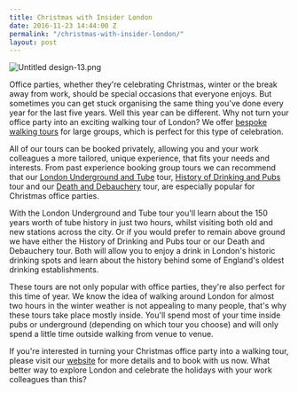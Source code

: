 ```yaml
---
title: Christmas with Insider London
date: 2016-11-23 14:44:00 Z
permalink: "/christmas-with-insider-london/"
layout: post
---
```


![Untitled design-13.png](/uploads/Untitled%20design-13.png)

Office parties, whether they're celebrating Christmas, winter or the break away from work, should be special occasions that everyone enjoys. But sometimes you can get stuck organising the same thing you've done every year for the last five years. Well this year can be different. Why not turn your office party into an exciting walking tour of London? We offer [bespoke walking tours](/tours/private-tours/) for large groups, which is perfect for this type of celebration.  

All of our tours can be booked privately, allowing you and your work colleagues a more tailored, unique experience, that fits your needs and interests. From past experience booking group tours we can recommend that our [London Underground and Tube](/tours/london-underground-and-tube-tour/) tour, [History of Drinking and Pubs](/tours/history-of-drinking-and-pubs/) tour and our [Death and Debauchery](/tours/the-death-and-debauchery-tour/) tour, are especially popular for Christmas office parties.  

With the London Underground and Tube tour you'll learn about the 150 years worth of tube history in just two hours, whilst visiting both old and new stations across the city. Or if you would prefer to remain above ground we have either the History of Drinking and Pubs tour or our Death and Debauchery tour. Both will allow you to enjoy a drink in London's historic drinking spots and learn about the history behind some of England's oldest drinking establishments.

These tours are not only popular with office parties, they're also perfect for this time of year. We know the idea of walking around London for almost two hours in the winter weather is not appealing to many people, that's why these tours take place mostly inside. You'll spend most of your time inside pubs or underground (depending on which tour you choose) and will only spend a little time outside walking from venue to venue.  

If you're interested in turning your Christmas office party into a walking tour, please visit our [website](https://www.insider-london.co.uk) for more details and to book with us now. What better way to explore London and celebrate the holidays with your work colleagues than this?
